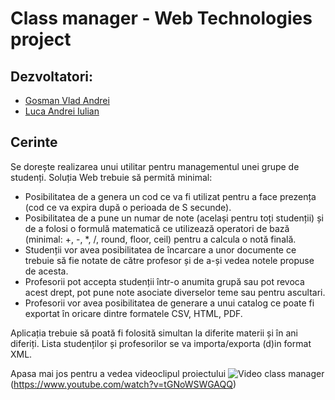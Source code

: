 # Class manager - Web Technologies project

## Dezvoltatori:
* [Gosman Vlad Andrei](https://github.com/GosmanVlad)
* [Luca Andrei Iulian](https://github.com/andreiiulianluca)

## Cerinte
Se dorește realizarea unui utilitar pentru managementul unei grupe de studenți. Soluția Web trebuie să permită minimal:
* Posibilitatea de a genera un cod ce va fi utilizat pentru a face prezența (cod ce va expira după o perioada de S secunde).
* Posibilitatea de a pune un numar de note (același pentru toți studenții) și de a folosi o formulă matematică ce utilizează operatori de bază (minimal: +, -, *, /, round, floor, ceil) pentru a calcula o notă finală.
* Studenții vor avea posibilitatea de încarcare a unor documente ce trebuie să fie notate de către profesor și de a-și vedea notele propuse de acesta.
* Profesorii pot accepta studenții într-o anumita grupă sau pot revoca acest drept, pot pune note asociate diverselor teme sau pentru ascultari.
* Profesorii vor avea posibilitatea de generare a unui catalog ce poate fi exportat în oricare dintre formatele CSV, HTML, PDF.

Aplicația trebuie să poată fi folosită simultan la diferite materii și în ani diferiți. Lista studenților și profesorilor se va importa/exporta (d)in format XML.


Apasa mai jos pentru a vedea videoclipul proiectului
![Video class manager](https://i.imgur.com/22jbRrJ.png)(https://www.youtube.com/watch?v=tGNoWSWGAQQ)
